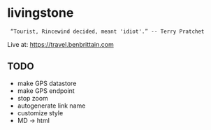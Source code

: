 # livingstone

``` “Tourist, Rincewind decided, meant 'idiot'.” -- Terry Pratchet```

Live at: https://travel.benbrittain.com


TODO
-----
* make GPS datastore
* make GPS endpoint
* stop zoom
* autogenerate link name
* customize style
* MD -> html
